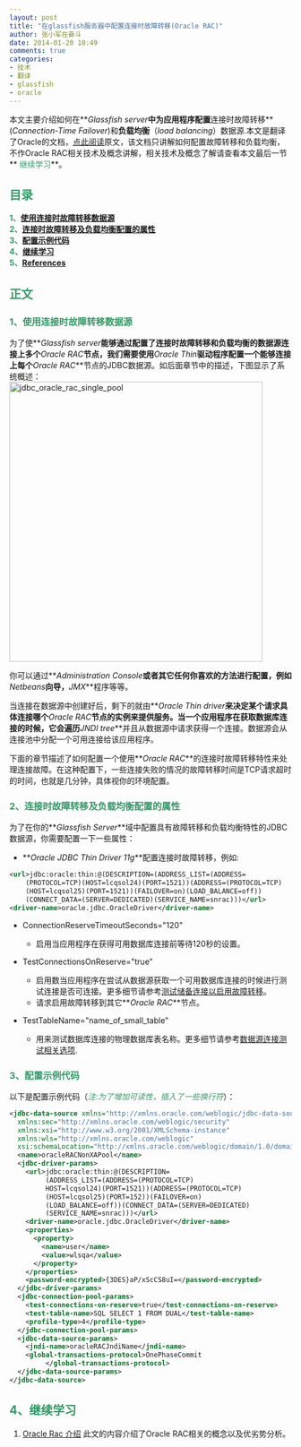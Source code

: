 ```yaml
---
layout: post
title: "在glassfish服务器中配置连接时故障转移(Oracle RAC)"
author: 张小军在奋斗
date: 2014-01-20 10:49
comments: true
categories: 
- 技术
- 翻译
- glassfish
- oracle
---
```


本文主要介绍如何在**_Glassfish server_**中为应用程序配置**连接时故障转移**(_Connection-Time Failover_)和**负载均衡**（_load balancing_）数据源.本文是翻译了Oracle的文档，[点此阅读][1]原文，该文档只讲解如何配置故障转移和负载均衡，不作Oracle RAC相关技术及概念讲解，相关技术及概念了解请查看本文最后一节**<span style="color: #339966;"> 继续学习</span>**。

<!-- more -->

## **<span style="color: #339966;">目录</span>**

**<span style="color: #339966;"> 1、[使用连接时故障转移数据源](#使用连接时故障转移数据源)</span>**  
**<span style="color: #339966;"> 2、[连接时故障转移及负载均衡配置的属性](#连接时故障转移及负载均衡配置的属性)</span>**  
**<span style="color: #339966;"> 3、[配置示例代码](#配置示例代码)</span>**  
**<span style="color: #339966;"> 4、[继续学习](#继续学习)</span>**   
**<span style="color: #339966;"> 5、[References](#References)</span>** 

## **<span style="color: #339966;">正文</span>**

### <a name="使用连接时故障转移数据源">**<span style="color: #339966;">1、使用连接时故障转移数据源</span>**</a>  

为了使**_Glassfish server_**能够通过配置了连接时故障转移和负载均衡的数据源连接上多个**_Oracle RAC_**节点，我们需要使用**_Oracle Thin_**驱动程序配置一个能够连接上每个**_Oracle RAC_**节点的JDBC数据源。如后面章节中的描述，下图显示了系统概述：  
[<img src="http://farm8.staticflickr.com/7425/12045136173_9334963a38.jpg" width="452" height="500" alt="jdbc_oracle_rac_single_pool">][1]

你可以通过**_Administration Console_**或者其它任何你喜欢的方法进行配置，例如**_Netbeans_**向导，**_JMX_**程序等等。

当连接在数据源中创建好后，剩下的就由**_Oracle Thin driver_**来决定某个请求具体连接哪个**_Oracle RAC_**节点的实例来提供服务。当一个应用程序在获取数据库连接的时候，它会遍历**_JNDI tree_**并且从数据源中请求获得一个连接。数据源会从连接池中分配一个可用连接给该应用程序。

下面的章节描述了如何配置一个使用**_Oracle RAC_**的连接时故障转移特性来处理连接故障。在这种配置下，一些连接失败的情况的故障转移时间是TCP请求超时的时间，也就是几分钟，具体视你的环境配置。


### <a name="连接时故障转移及负载均衡配置的属性">**<span style="color: #339966;">2、连接时故障转移及负载均衡配置的属性</span>**</a>  

为了在你的**_Glassfish Server_**域中配置具有故障转移和负载均衡特性的JDBC数据源，你需要配置一下一些属性：

*	**_Oracle JDBC Thin Driver 11g_**配置连接时故障转移，例如:  

```xml
<url>jdbc:oracle:thin:@(DESCRIPTION=(ADDRESS_LIST=(ADDRESS=
    (PROTOCOL=TCP)(HOST=lcqsol24)(PORT=1521))(ADDRESS=(PROTOCOL=TCP)
    (HOST=lcqsol25)(PORT=1521))(FAILOVER=on)(LOAD_BALANCE=off))
    (CONNECT_DATA=(SERVER=DEDICATED)(SERVICE_NAME=snrac)))</url> 
<driver-name>oracle.jdbc.OracleDriver</driver-name>
```

*	ConnectionReserveTimeoutSeconds="120"
	*	启用当应用程序在获得可用数据库连接前等待120秒的设置。

*	TestConnectionsOnReserve="true"
	*	启用数当应用程序在尝试从数据源获取一个可用数据库连接的时候进行测试连接是否可连接。更多细节请参考[测试储备连接以启用故障转移][2]。
	*	请求启用故障转移到其它**_Oracle RAC_**节点。
	
*	TestTableName="name_of_small_table" 
	*	用来测试数据库连接的物理数据库表名称。更多细节请参考[数据源连接测试相关选项][3].
	
### <a name="配置示例代码">**<span style="color: #339966;">3、配置示例代码</span>**</a>  

以下是配置示例代码（_<span style="color: #339966;">注:为了增加可读性，插入了一些换行符</span>_）：

```xml
<jdbc-data-source xmlns="http://xmlns.oracle.com/weblogic/jdbc-data-source"
  xmlns:sec="http://xmlns.oracle.com/weblogic/security"
  xmlns:xsi="http://www.w3.org/2001/XMLSchema-instance"
  xmlns:wls="http://xmlns.oracle.com/weblogic"
  xsi:schemaLocation="http://xmlns.oracle.com/weblogic/domain/1.0/domain.xsd">
  <name>oracleRACNonXAPool</name> 
  <jdbc-driver-params>
    <url>jdbc:oracle:thin:@(DESCRIPTION=
         (ADDRESS_LIST=(ADDRESS=(PROTOCOL=TCP)
         HOST=lcqsol24)(PORT=1521))(ADDRESS=(PROTOCOL=TCP)
         (HOST=lcqsol25)(PORT=152))(FAILOVER=on)
         (LOAD_BALANCE=off))(CONNECT_DATA=(SERVER=DEDICATED)
         (SERVICE_NAME=snrac)))</url> 
    <driver-name>oracle.jdbc.OracleDriver</driver-name> 
    <properties>
      <property>
        <name>user</name> 
        <value>wlsqa</value> 
      </property>
    </properties>
    <password-encrypted>{3DES}aP/xScCS8uI=</password-encrypted> 
  </jdbc-driver-params>
  <jdbc-connection-pool-params>
    <test-connections-on-reserve>true</test-connections-on-reserve> 
    <test-table-name>SQL SELECT 1 FROM DUAL</test-table-name> 
    <profile-type>4</profile-type> 
  </jdbc-connection-pool-params>
  <jdbc-data-source-params>
    <jndi-name>oracleRACJndiName</jndi-name> 
    <global-transactions-protocol>OnePhaseCommit
         </global-transactions-protocol> 
  </jdbc-data-source-params>
</jdbc-data-source> 
```

## <a name="References">**<span style="color: #339966;"> 4、继续学习</span>**</a>   

1.	[Oracle Rac 介绍][4] 此文的内容介绍了Oracle RAC相关的概念以及优劣势分析。


[1]:http://docs.oracle.com/cd/E24329_01/web.1211/e24367/connecttime.htm
[2]:http://docs.oracle.com/cd/E24329_01/web.1211/e24367/jdbc_multidatasources.htm#i1111273
[3]:http://docs.oracle.com/cd/E24329_01/web.1211/e24367/ds_tuning.htm#i1195917
[4]:http://blog.csdn.net/dengwei4321/article/details/16849395

